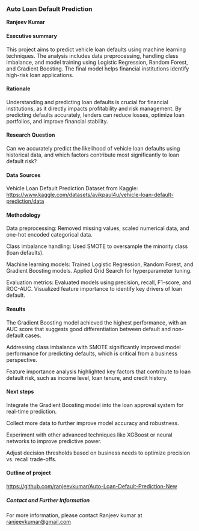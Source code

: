 ### Auto Loan Default Prediction

**Ranjeev Kumar**

#### Executive summary

This project aims to predict vehicle loan defaults using machine learning techniques. The analysis includes data preprocessing, handling class imbalance, and model training using Logistic Regression, Random Forest, and Gradient Boosting. The final model helps financial institutions identify high-risk loan applications.

#### Rationale

Understanding and predicting loan defaults is crucial for financial institutions, as it directly impacts profitability and risk management. By predicting defaults accurately, lenders can reduce losses, optimize loan portfolios, and improve financial stability.

#### Research Question

Can we accurately predict the likelihood of vehicle loan defaults using historical data, and which factors contribute most significantly to loan default risk?

#### Data Sources

Vehicle Loan Default Prediction Dataset from Kaggle:  https://www.kaggle.com/datasets/avikpaul4u/vehicle-loan-default-prediction/data

#### Methodology

Data preprocessing: Removed missing values, scaled numerical data, and one-hot encoded categorical data.

Class imbalance handling: Used SMOTE to oversample the minority class (loan defaults).

Machine learning models: Trained Logistic Regression, Random Forest, and Gradient Boosting models. Applied Grid Search for hyperparameter tuning.

Evaluation metrics: Evaluated models using precision, recall, F1-score, and ROC-AUC. Visualized feature importance to identify key drivers of loan default.


#### Results

The Gradient Boosting model achieved the highest performance, with an AUC score that suggests good differentiation between default and non-default cases.

Addressing class imbalance with SMOTE significantly improved model performance for predicting defaults, which is critical from a business perspective.

Feature importance analysis highlighted key factors that contribute to loan default risk, such as income level, loan tenure, and credit history.

#### Next steps

Integrate the Gradient Boosting model into the loan approval system for real-time prediction.

Collect more data to further improve model accuracy and robustness.

Experiment with other advanced techniques like XGBoost or neural networks to improve predictive power.

Adjust decision thresholds based on business needs to optimize precision vs. recall trade-offs.

#### Outline of project

https://github.com/ranjeevkumar/Auto-Loan-Default-Prediction-New


##### Contact and Further Information

For more information, please contact Ranjeev kumar at ranjeevkumar@gmail.com

